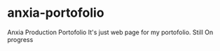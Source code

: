 # anxia-portofolio
Anxia Production Portofolio
It's just web page for my portofolio. Still On progress
